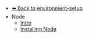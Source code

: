 - [⬅️ Back to environment-setup](../README.md)
- Node
  - [Intro](./Intro.md "Intro")
  - [Installing Node](./Installing-Node.md "Installing Node")
